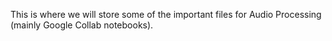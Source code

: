 This is where we will store some of the important files for Audio Processing (mainly Google Collab notebooks).
